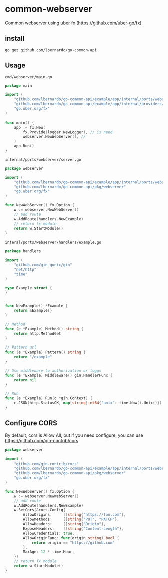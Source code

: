 # common-webserver

Common webserver using uber fx (https://github.com/uber-go/fx)

## install

```shell
go get github.com/lbernardo/go-common-api
```

## Usage

`cmd/webserver/main.go`
```go
package main

import (
	"github.com/lbernardo/go-common-api/example/app/internal/ports/webserver"
	"github.com/lbernardo/go-common-api/example/app/internal/providers/logger"
	"go.uber.org/fx"
)

func main() {
	app := fx.New(
		fx.Provide(logger.NewLogger), // is need
		webserver.NewWebServer(), // 
	)
	app.Run()
}
```

`internal/ports/webserver/server.go`

```go
package webserver

import (
	"github.com/lbernardo/go-common-api/example/app/internal/ports/webserver/handlers"
	"github.com/lbernardo/go-common-api/pkg/webserver"
	"go.uber.org/fx"
)

func NewWebServer() fx.Option {
	w := webserver.NewWebServer()
	// add route
	w.AddRoute(handlers.NewExample)
	// return fx module
	return w.StartModule()
}
```

`interal/ports/webserver/handlers/example.go`

```go
package handlers

import (
	"github.com/gin-gonic/gin"
	"net/http"
	"time"
)

type Example struct {
}


func NewExample() *Example {
	return &Example{}
}

// Method
func (e *Example) Method() string {
	return http.MethodGet
}

// Pattern url
func (e *Example) Pattern() string {
	return "/example"
}

// Use middleware to authorization or loggs
func (e *Example) Middleware() gin.HandlerFunc {
	return nil
}

// Run
func (e *Example) Run(c *gin.Context) {
	c.JSON(http.StatusOK, map[string]int64{"unix": time.Now().Unix()})
}
```

## Configure CORS

By default, cors is Allow All, but if you need configure, you can use https://github.com/gin-contrib/cors

```go
package webserver

import (
	"github.com/gin-contrib/cors"
	"github.com/lbernardo/go-common-api/example/app/internal/ports/webserver/handlers"
	"github.com/lbernardo/go-common-api/pkg/webserver"
	"go.uber.org/fx"
)

func NewWebServer() fx.Option {
	w := webserver.NewWebServer()
	// add route
	w.AddRoute(handlers.NewExample)
	w.SetCors(&cors.Config{
		AllowOrigins:     []string{"https://foo.com"},
		AllowMethods:     []string{"PUT", "PATCH"},
		AllowHeaders:     []string{"Origin"},
		ExposeHeaders:    []string{"Content-Length"},
		AllowCredentials: true,
		AllowOriginFunc: func(origin string) bool {
			return origin == "https://github.com"
		},
		MaxAge: 12 * time.Hour,
    })
	// return fx module
	return w.StartModule()
}
```